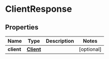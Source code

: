 

# ClientResponse

## Properties

Name | Type | Description | Notes
------------ | ------------- | ------------- | -------------
**client** | [**Client**](Client.md) |  |  [optional]




